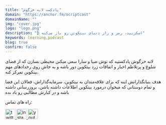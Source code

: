 ```yaml
---
title: "پادکست لانه خرگوش"
domain: "https://anchor.fm/scriptcast"
domainName: ""
img: "cover.jpg"
logo: "logo.png"
description: "₿ اسکریپت، رمز و راز دنیای بیتکوین رو باز می‌کنه"
keywords: learning,podcast
blog: true
confirm: false
---
```


لانه خرگوش پادکستیه که توش ضیا و سارا سعی میکنن محیطی بسازن که از فضای شلوغ و پرتلاطم اخبار و اتفاقات زرد بیتکوین دور باشه و به جاش روی رخدادهای مهم بیتکوین تمرکز کنه.

هدف بنیانگذارانش اینه که برای علاقه‌مندان به بیتکوین، سرمایه‌گذاراش، فعالان این فضا و تمام دوستانی که میخوان درمورد بیتکوین اطلاعات داشته باشن، بروزرسانی داشته باشه و در کنارش مطالبی رو یاد بده

<section id="project-contact-sectiton">
<p id="project-contacts-title">
راه های تماس:
</p>
<p id="project-socialnetworks">
    <a target="_blank"  href="https://twitter.com/ziya_sadr">
    <img loading="lazy" alt="twitter icon" width="32" height="32" class="project-socialnetwork-icon" src="https://cdn.exclaimer.com/Handbook%20Images/twitter-icon_32x32.png"/>
    </a>
    <a target="_blank"  href="https://www.instagram.com/ziya_sadr_channel/">
    <img loading="lazy" alt="instagram icon" width="32" height="32" class="project-socialnetwork-icon" src="https://icons.iconarchive.com/icons/uiconstock/socialmedia/32/Instagram-icon.png"/>
    </a>
    <a target="_blank"  href="https://youtube.com/ziyasadr">
    <img loading="lazy" alt="youtube icon" width="32" height="32" class="project-socialnetwork-icon" src="https://icons.iconarchive.com/icons/papirus-team/papirus-apps/32/youtube-icon.png"/>
    </a>
</p>
</sectiton>
